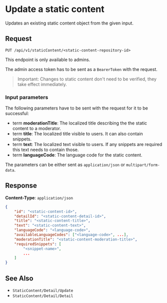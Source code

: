 # Update a static content

Updates an existing static content object from the given input.

## Request

    PUT /api/v1/staticContent/<static-content-repository-id>

This endpoint is only available to admins.

The admin access token has to be sent as a `BearerToken` with the request.

> Important: Changes to static content don't need to be verified, they take effect immediately.

### Input parameters

The following parameters have to be sent with the request for it to be successful:

- term **moderationTitle**: The localized title describing the the static content to a moderator. 
- term **title**: The localized title visible to users. It can also contain snippets. 
- term **text**: The localized text visible to users. If any snippets are required this text needs to contain those. 
- term **languageCode**: The language code for the static content.

The parameters can be either sent as `application/json` or `multipart/form-data`.

## Response

**Content-Type**: `application/json`

```json
{
    "id": "<static-content-id>",
    "detailId": "<static-content-detail-id>",
    "title": "<static-content-title>",
    "text": "<static-content-text>",
    "languageCode": "<language-code>",
    "availableLanguageCodes": ["<language-code>", ...],
    "moderationTitle": "<static-content-moderation-title>",
    "requiredSnippets": [
        "<snippet-name>",
        ...
    ]
}
```

## See Also

* ``StaticContent/Detail/Update``
* ``StaticContent/Detail/Detail``

